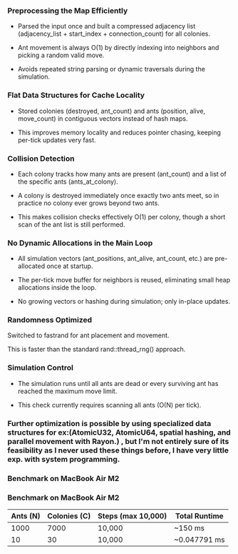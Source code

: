 ### Preprocessing the Map Efficiently

- Parsed the input once and built a compressed adjacency list (adjacency_list + start_index + connection_count) for all colonies.

- Ant movement is always O(1) by directly indexing into neighbors and picking a random valid move.

- Avoids repeated string parsing or dynamic traversals during the simulation.

### Flat Data Structures for Cache Locality

- Stored colonies (destroyed, ant_count) and ants (position, alive, move_count) in contiguous vectors instead of hash maps.

- This improves memory locality and reduces pointer chasing, keeping per-tick updates very fast.

### Collision Detection

- Each colony tracks how many ants are present (ant_count) and a list of the specific ants (ants_at_colony).

- A colony is destroyed immediately once exactly two ants meet, so in practice no colony ever grows beyond two ants.

- This makes collision checks effectively O(1) per colony, though a short scan of the ant list is still performed.

### No Dynamic Allocations in the Main Loop

- All simulation vectors (ant_positions, ant_alive, ant_count, etc.) are pre-allocated once at startup.

- The per-tick move buffer for neighbors is reused, eliminating small heap allocations inside the loop.

- No growing vectors or hashing during simulation; only in-place updates.

### Randomness Optimized

Switched to fastrand for ant placement and movement.

This is faster than the standard rand::thread_rng() approach.

### Simulation Control

- The simulation runs until all ants are dead or every surviving ant has reached the maximum move limit.

- This check currently requires scanning all ants (O(N) per tick).

### Further optimization is possible by using specialized data structures for ex:(AtomicU32, AtomicU64, spatial hashing, and parallel movement with Rayon.) , but I'm not entirely sure of its feasibility as I never used these things before, I have very little exp. with system programming.

### Benchmark on MacBook Air M2
### Benchmark on MacBook Air M2

| Ants (N) | Colonies (C) | Steps (max 10,000) | Total Runtime   |
|----------|--------------|--------------------|----------------|
| 1000     | 7000         | 10,000             | ~150 ms        |
| 10       | 30           | 10,000             | ~0.047791 ms   |

